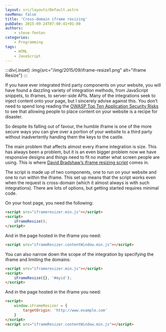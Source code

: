 ```yaml
---
layout: src/layouts/Default.astro
navMenu: false
title: 'Cross-domain iframe resizing'
pubDate: 2015-09-24T07:00:41+01:00
authors:
    - steve-fenton
categories:
    - Programming
tags:
    - HTML
    - JavaScript
---
```


:::div{.inset}
:img{src="/img/2015/09/iframe-resize1.png" alt="iframe Resize"}
:::

If you have ever integrated third party components on your website, you will have found a dazzling variety of integration methods, from JavaScript snippets, to iframes, to server-side APIs. Many of the integrations seek to inject content onto your page, but I sincerely advise against this. You don’t need to spend long reading the [OWASP Top Ten Application Security Risks](https://www.owasp.org/index.php/Category:OWASP_Top_Ten_Project) to see that allowing people to place content on your website is a recipe for disaster.

So despite its falling out of favour, the humble iframe is one of the more secure ways you can give over a portion of your website to a third party without inadvertently handing them the keys to the castle.

The main problem that affects almost every iframe integration is size. This has always been a problem, but it is an even bigger problem now we have responsive designs and things need to fit no matter what screen people are using. This is where [David Bradshaw’s iframe resizing script](https://github.com/davidjbradshaw/iframe-resizer) comes in.

The script is made up of two components, one to run on your website and one to run within the iframe. This set up means that the script works even when the request is cross-domain (which it almost always is with such integrations). There are lots of options, but getting started requires minimal code.

On your host page, you need the following:

```html
<script src="iframeresizer.min.js"></script>
<script>
    iFrameResize();
</script>
```

And in the page hosted in the iframe you need:

```html
<script src="iframeResizer.contentWindow.min.js"></script>
```

You can also narrow down the scope of the integration by specifying the iframe and limiting the domains:

```html
<script src="iframeresizer.min.js"></script>
<script>
    iFrameResize({}, '#myid');
</script>
```

And in the page hosted in the iframe you need:

```html
<script>
    window.iFrameResizer = {
        targetOrigin: 'http://www.example.com'
    }
</script>
<script src="iframeResizer.contentWindow.min.js"></script>
```